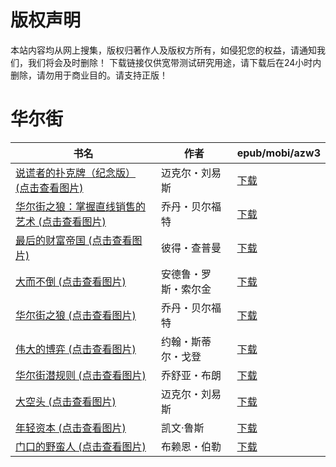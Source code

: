 # 版权声明

本站内容均从网上搜集，版权归著作人及版权方所有，如侵犯您的权益，请通知我们，我们将会及时删除！ 下载链接仅供宽带测试研究用途，请下载后在24小时内删除，请勿用于商业目的。请支持正版！

# 华尔街

| 书名 | 作者 | epub/mobi/azw3 |
| --- | --- | --- |
| [说谎者的扑克牌（纪念版） (点击查看图片)](https://www.dushupai.com/attachment/2024/06/07/7f66394e9334ea26.jpg) | 迈克尔・刘易斯 | [下载](https://url89.ctfile.com/f/31084289-1357043107-ffafa1?p=8866) |
| [华尔街之狼：掌握直线销售的艺术 (点击查看图片)](https://www.dushupai.com/attachment/2024/06/06/c02f0ce942a35063.jpg) | 乔丹・贝尔福特 | [下载](https://url89.ctfile.com/f/31084289-1357030939-c3246d?p=8866) |
| [最后的财富帝国 (点击查看图片)](https://www.dushupai.com/attachment/2024/06/05/055b3b6e83280bde.jpg) | 彼得・查普曼 | [下载](https://url89.ctfile.com/f/31084289-1357026445-3c8f1b?p=8866) |
| [大而不倒 (点击查看图片)](https://www.dushupai.com/attachment/2024/06/04/a4205a8411c94c5c.jpg) | 安德鲁・罗斯・索尔金 | [下载](https://url89.ctfile.com/f/31084289-1357023274-ded16e?p=8866) |
| [华尔街之狼 (点击查看图片)](https://www.dushupai.com/attachment/2024/06/04/35e599d0bbcde3e7.jpg) | 乔丹・贝尔福特 | [下载](https://url89.ctfile.com/f/31084289-1357020553-c64dc1?p=8866) |
| [伟大的博弈 (点击查看图片)](https://www.dushupai.com/attachment/2024/06/02/ab4509fc8a8fb5fd.jpg) | 约翰・斯蒂尔・戈登 | [下载](https://url89.ctfile.com/f/31084289-1357012969-411e3c?p=8866) |
| [华尔街潜规则 (点击查看图片)](https://www.dushupai.com/attachment/2024/06/01/8a8bbb0e910507b2.jpg) | 乔舒亚・布朗 | [下载](https://url89.ctfile.com/f/31084289-1357008634-2f3fc4?p=8866) |
| [大空头 (点击查看图片)](https://www.dushupai.com/attachment/2024/06/01/99385f5fb065b8e9.jpg) | 迈克尔・刘易斯 | [下载](https://url89.ctfile.com/f/31084289-1357007293-e0084d?p=8866) |
| [年轻资本 (点击查看图片)](https://www.dushupai.com/attachment/2024/06/01/6422638994e754f3.jpg) | 凯文·鲁斯 | [下载](https://url89.ctfile.com/f/31084289-1357007143-800d38?p=8866) |
| [门口的野蛮人 (点击查看图片)](https://www.dushupai.com/attachment/2024/06/01/9e6f52d9e0d54473.jpg) | 布赖恩・伯勒 | [下载](https://url89.ctfile.com/f/31084289-1357005493-8121e5?p=8866) |
